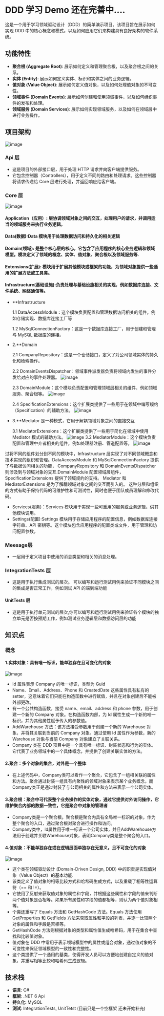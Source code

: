 # DDD 学习 Demo  还在完善中....

这是一个用于学习领域驱动设计（DDD）的简单演示项目。该项目旨在展示如何实现 DDD 中的核心概念和模式，以及如何应用它们来构建具有良好架构的软件系统。

## 功能特性

- **聚合根 (Aggregate Root)**: 展示如何定义和管理聚合根，以及聚合根之间的关系。
- **实体 (Entity)**: 展示如何定义实体、标识和实体之间的业务逻辑。
- **值对象 (Value Object)**: 展示如何定义值对象，以及如何处理值对象的不可变性。
- **领域事件 (Domain Events)**: 展示如何创建和使用领域事件，以及如何组织事件的发布和处理。
- **领域服务 (Domain Services)**: 展示如何实现领域服务，以及如何在领域层中进行业务操作。

## 项目架构
![image](https://github.com/dickens1998/ComapnyServer/assets/61829821/e4143da1-b35c-4254-999c-52c4a971ec52)
### Api 层
- 这是项目的外部接口层，用于处理 HTTP 请求并向客户端提供服务。
- 它包含控制器（Controllers），用于定义不同的路由和处理请求。这些控制器将请求传递给 Core 层进行处理，并返回响应给客户端。
  
### Core 层
![image](https://github.com/dickens1998/ComapnyServer/assets/61829821/4369a616-2778-438d-8667-b915e85f732c)

   
#### Application（应用）: 层协调领域对象之间的交互，处理用户的请求，并调用适当的领域服务来执行业务逻辑。
#### Data(数据):Data 模块用于处理数据访问和持久化的相关逻辑
#### Domain(领域): 是整个核心层的核心，它包含了应用程序的核心业务逻辑和领域模型。模块定义了领域的概念、实体、值对象、聚合根以及领域服务等.
#### Extensions(扩展): 模块用于扩展其他模块或框架的功能，为领域对象提供一些通用的扩展方法或工具类。
#### Infrastructure(基础设施):负责处理与基础设施相关的实现，例如数据库连接、文件系统、网络通信等。
- **Infrastructure

    1.1 DataAccessModule：这个模块负责配置和管理数据访问相关的组件，例如仓储实现、数据库连接工厂等 
   
    1.2 MySqlConnectionFactory：这是一个数据库连接工厂，用于创建和管理与 MySQL 数据库的连接。
- 2.**Domain
 
  2.1 CompanyRepository：这是一个仓储接口，定义了对公司领域实体的持久化和检索操作。
  
  2.2 DomainEventsDispatcher：领域事件派发器负责将领域内发生的事件分发给对应的事件处理器。
  ![image](https://github.com/dickens1998/ComapnyServer/assets/61829821/73b43591-cb26-4689-a488-22c3b0bf53c7)

  
  2.3 DomainModule：这个模块负责配置和管理领域层相关的组件，例如领域服务、聚合根等。
  ![image](https://github.com/dickens1998/ComapnyServer/assets/61829821/44b68f75-f194-415d-b653-5ce292eed5a2)

  
  2.4 SpecificationExtensions：这个扩展类提供了一些用于在领域中编写规约（Specification）的辅助方法。
  ![image](https://github.com/dickens1998/ComapnyServer/assets/61829821/ebd9e117-3355-4d53-a8ab-8e795d1bd2c9)

  
    
- 3.**Mediator  是一种模式，它用于解耦领域对象之间的直接交互
  
   3.1 MediatorExtensions：这个扩展类提供了一些用于简化在领域中使用 Mediator 模式的辅助方法。
    ![image](https://github.com/dickens1998/ComapnyServer/assets/61829821/9e074274-c95d-4ecd-b500-505649366e8f)
   3.2 MediatorModule：这个模块负责配置和管理中介者相关的组件，例如处理器注册、管道配置等。
  ![image](https://github.com/dickens1998/ComapnyServer/assets/61829821/bffa4a75-4b87-4fd0-afef-ed9f9decd74b)

  
过将不同的组件划分到不同的模块中，Infrastructure 层实现了对不同领域概念和技术实现的组织和管理。DataAccessModule 和 MySqlConnectionFactory 提供了与数据访问相关的功能，
CompanyRepository 和 DomainEventsDispatcher 则涉及到与领域对象的交互.DomainModule 配置领域层组件，SpecificationExtensions 提供了领域规约的支持。
Mediator 和 MediatorExtensions 是为了解耦领域对象之间的交互而引入的。
这种分层和组织的方式有助于保持代码的可维护性和可测试性，同时也便于团队成员理解和修改代码。

  

- Services(服务)：Services 模块用于实现一些可重用的服务或业务逻辑，供其他模块调用。
- Settings(配置):Settings 模块用于存储应用程序的配置信息，例如数据库连接字符串、API 密钥等。这个模块包含应用程序的配置类或文件，用于管理和访问配置参数。

### Meesage层
- 一层用于定义项目中使用的消息类型和相关的消息处理。
### IntegrationTests 层
- 这是用于执行集成测试的层次。 可以编写和运行测试用例来验证不同模块之间的集成是否正常工作，例如测试 API 的端到端功能
#### UnitTests 层
- 这是用于执行单元测试的层次,你可以编写和运行测试用例来验证各个模块的独立单元是否按预期工作，例如测试业务逻辑层和数据访问层的功能


## 知识点
### 概念
#### 1.实体对象：具有唯一标识，能单独存在且可变化的对象 
![image](https://github.com/dickens1998/ComapnyServer/assets/61829821/f73712c2-66fc-4dce-a7ff-4a65c7fbc12c)
- Id 属性表示 Company 的唯一标识，类型为 Guid
- Name、Email、Address、Phone 和 CreatedDate 这些属性具有私有的 setter，这意味着它们只能在构造函数中进行赋值，并且在对象创建后不能被外部更改。
- 有一个公共构造函数，接受 name、email、address 和 phone 参数，用于创建一个新的 Company 对象。在构造函数内部，为 Id 属性生成一个新的唯一标识，并为其他属性赋予传入的参数值。
- AddWarehouse 方法：该方法接受参数用于创建一个新的 Warehouse 对象，并将其关联到当前的 Company 对象。通过使用 Id 属性作为参数，新的 Warehouse 对象与当前 Company 对象建立了关联关系。
- Company 类在 DDD 项目中是一个具有唯一标识、封装状态和行为的实体。它代表了业务领域中的一个具体概念，并提供了创建关联实体的方法。
#### 2.聚合：多个对象的集合，对外是一个整体
- 在上述代码中，Company类可以看作一个聚合，它包含了一组相关联的属性和方法。聚合通过封装一组具有内聚性的领域对象来表示某个业务概念，而Company类正是通过封装了与公司相关的属性和方法来表示一个公司实体。

#### 3.聚合根：聚合中可代表整个业务操作的实体对象，通过它提供对外访问操作，它维护聚合内部的数据一致性，它是聚合中对象的管理者
- Company类是一个聚合根。聚合根是聚合内具有全局唯一标识的对象，作为整个聚合的入口，通过聚合根对聚合进行操作和访问。
- Company类中，Id属性用于唯一标识一个公司实体，并且AddWarehouse方法用于创建并关联Warehouse对象，表明Company类是整个聚合的入口。
  
#### 4.值对象：不能单独存在或在逻辑层面单独存在无意义，且不可变化的对象
![image](https://github.com/dickens1998/ComapnyServer/assets/61829821/befe069b-37ba-4038-878f-d02e41c5b748)
- 这个类在领域驱动设计 (Domain-Driven Design, DDD) 中的职责是实现值对象（Value Object）的基本功能.
- 该类定义了值对象的相等比较方式和哈希码生成方式，以及重载了相等性运算符（== 和 !=）。
- 它使用了反射来获取值对象的属性和字段，并根据这些属性和字段的值来判断两个值对象是否相等。如果所有属性和字段的值都相等，则认为两个值对象相等。
- 个类还重写了 Equals 方法和 GetHashCode 方法。Equals 方法使用 GetProperties 和 GetFields 方法来获取属性和字段的列表，并逐一比较两个对象的属性和字段是否相等。
- GetHashCode 方法则根据对象的类型和属性值生成哈希码，用于在集合中查找和比较值对象。
- 值对象在 DDD 中常用于表示领域模型中的属性或组合对象，通过值对象的不可变性来保证领域模型的一致性和完整性。
- 这个类提供了一个通用的基类，使得开发人员可以方便地创建自定义的值对象，并重写相等比较和哈希码生成逻辑。

## 技术栈

- **语言**: C#
- **框架**: .NET 6 Api
- **持久化**: MySQL
- **测试**: IntegrationTests, UnitTetst (目前只是一个空框架 还未开始补充)
